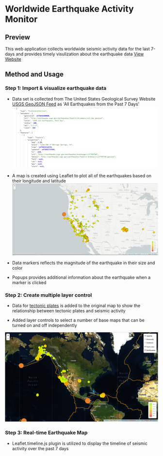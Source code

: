# Worldwide Earthquake Activity Monitor

## Preview

This web application collects worldwide seismic activity data for the last 7-days and provides timely visulization about the earthquake data 
[View Website](https://earthquake-last-week.herokuapp.com/) 

## Method and Usage

### Step 1: Import & visualize earthquake data
   * Data set is collected from The United States Geological Survey Website [USGS GeoJSON Feed](http://earthquake.usgs.gov/earthquakes/feed/v1.0/geojson.php) as 'All Earthquakes from the Past 7 Days'
   ![4-JSON](Images/4-JSON.png)

   * A map is created using Leaflet to plot all of the earthquakes based on their longitude and latitude
![2-BasicMap](Images/2-BasicMap.png)

   * Data markers reflects the magnitude of the earthquake in their size and color
   
   * Popups provides additional information about the earthquake when a marker is clicked

### Step 2: Create multiple layer control
   * Data for [tectonic plates](https://github.com/fraxen/tectonicplates) is added to the original map to show the relationship between tectonic plates and seismic activity
   
   * Added layer controls to select a number of base maps that can be turned on and off independently

![5-Advanced](Images/5-Advanced.png)

### Step 3: Real-time Earthquake Map

   * Leaflet.timeline.js plugin is utilized to display the timeline of seismic activity over the past 7 days



